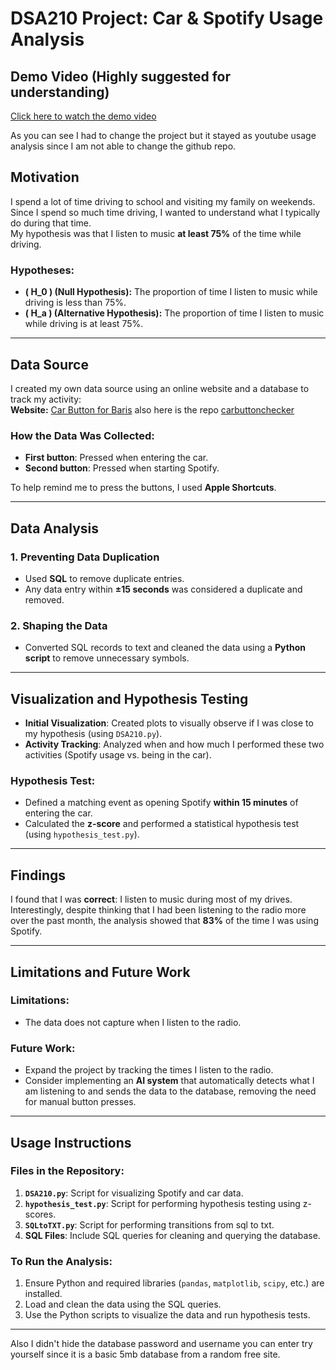 # **DSA210 Project: Car & Spotify Usage Analysis**
## **Demo Video (Highly suggested for understanding)**

[Click here to watch the demo video](videoexplainingproject.mp4)

As you can see I had to change the project but it stayed as youtube usage analysis since I am not able to change the github repo.
## **Motivation**  
I spend a lot of time driving to school and visiting my family on weekends. Since I spend so much time driving, I wanted to understand what I typically do during that time.  
My hypothesis was that I listen to music **at least 75%** of the time while driving.

### **Hypotheses:**
- **\( H_0 \) (Null Hypothesis):** The proportion of time I listen to music while driving is less than 75%.  
- **\( H_a \) (Alternative Hypothesis):** The proportion of time I listen to music while driving is at least 75%.

---

## **Data Source**  
I created my own data source using an online website and a database to track my activity:  
**Website:** [Car Button for Baris](https://carbuttonforbaris.netlify.app/)
also here is the repo [carbuttonchecker](https://github.com/barisMarathon/carbuttonchecker)

### **How the Data Was Collected:**  
- **First button**: Pressed when entering the car.  
- **Second button**: Pressed when starting Spotify.

To help remind me to press the buttons, I used **Apple Shortcuts**.

---

## **Data Analysis**

### **1. Preventing Data Duplication**  
- Used **SQL** to remove duplicate entries.  
- Any data entry within **±15 seconds** was considered a duplicate and removed.

### **2. Shaping the Data**  
- Converted SQL records to text and cleaned the data using a **Python script** to remove unnecessary symbols.

---

## **Visualization and Hypothesis Testing**

- **Initial Visualization**: Created plots to visually observe if I was close to my hypothesis (using `DSA210.py`).  
- **Activity Tracking**: Analyzed when and how much I performed these two activities (Spotify usage vs. being in the car).  

### **Hypothesis Test**:
- Defined a matching event as opening Spotify **within 15 minutes** of entering the car.
- Calculated the **z-score** and performed a statistical hypothesis test (using `hypothesis_test.py`).

---

## **Findings**  
I found that I was **correct**: I listen to music during most of my drives.  
Interestingly, despite thinking that I had been listening to the radio more over the past month, the analysis showed that **83%** of the time I was using Spotify.

---

## **Limitations and Future Work**  
### **Limitations**:
- The data does not capture when I listen to the radio.  

### **Future Work**:
- Expand the project by tracking the times I listen to the radio.
- Consider implementing an **AI system** that automatically detects what I am listening to and sends the data to the database, removing the need for manual button presses.

---

## **Usage Instructions**  

### **Files in the Repository:**
1. **`DSA210.py`**: Script for visualizing Spotify and car data.
2. **`hypothesis_test.py`**: Script for performing hypothesis testing using z-scores.
3. **`SQLtoTXT.py`**: Script for performing transitions from sql to txt.
4. **SQL Files**: Include SQL queries for cleaning and querying the database.

### **To Run the Analysis**:
1. Ensure Python and required libraries (`pandas`, `matplotlib`, `scipy`, etc.) are installed.
2. Load and clean the data using the SQL queries.
3. Use the Python scripts to visualize the data and run hypothesis tests.

---
Also I didn't hide the database password and username you can enter try yourself since it is a basic 5mb database from a random free site.
